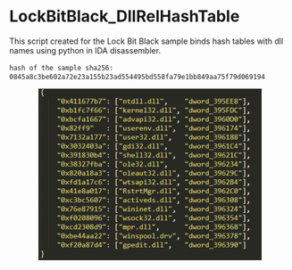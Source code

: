 # LockBitBlack_DllRelHashTable
This script created for the Lock Bit Black sample binds hash tables with dll names using python in IDA disassembler.
```
hash of the sample sha256:
0845a8c3be602a72e23a155b23ad554495bd558fa79e1bb849aa75f79d069194
```
<p align="center">
<img width=400, src="https://github.com/d0x65viant/Images/blob/main/dll_hashes.png">
</p>
